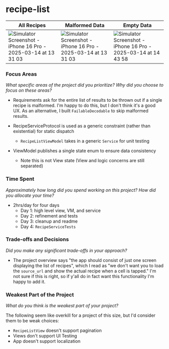 # recipe-list
|**All Recipes**|**Malformed Data**|**Empty Data**|
|----|----|----|
|![Simulator Screenshot - iPhone 16 Pro - 2025-03-14 at 13 31 03](https://github.com/user-attachments/assets/88d910b7-c310-4e7f-af68-fbd3797a9495)|![Simulator Screenshot - iPhone 16 Pro - 2025-03-14 at 13 31 03](https://github.com/user-attachments/assets/01332049-6213-4a24-91d5-f4281c1f3b71)|![Simulator Screenshot - iPhone 16 Pro - 2025-03-14 at 14 43 58](https://github.com/user-attachments/assets/0b7ccf04-b0c8-4857-97de-b792f588e3cc)|

### Focus Areas
_What specific areas of the project did you prioritize? Why did you choose to focus on these areas?_
- Requirements ask for the entire list of results to be thrown out if a single recipe is malformed. I'm happy to do this, but I don't think it's a good UX. As an alternative, I built `FailableDecodable` to skip malformed results.

- RecipeServiceProtocol is used as a generic constraint (rather than existential) for static dispatch
  - `RecipeListViewModel` takes in a generic `Service` for unit testing

- ViewModel publishes a single state enum to ensure data consistency
  - Note this is not View state (View and logic concerns are still separated)

### Time Spent
_Approximately how long did you spend working on this project? How did you allocate your time?_
- 2hrs/day for four days
  - Day 1: high level view, VM, and service
  - Day 2: refinement and tests
  - Day 3: cleanup and readme
  - Day 4: `RecipeServiceTests`

### Trade-offs and Decisions
_Did you make any significant trade-offs in your approach?_
- The project overview says "the app should consist of just one screen displaying the list of recipes", which I read as "we don't want you to load the `source_url` and show the actual recipe when a cell is tapped." I'm not sure if this is right, so if y'all do in fact want this functionality I'm happy to add it.

### Weakest Part of the Project
_What do you think is the weakest part of your project?_

The following seem like overkill for a project of this size, but I'd consider them to be weak choices:
- `RecipeListView` doesn't support pagination
- Views don't support UI Testing
- App doesn't support localization
